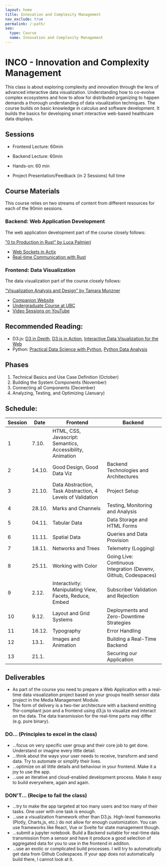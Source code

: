 ```yaml
---
layout: home
title: Innovation and Complexity Management
nav_exclude: true
permalink: /:path/
seo:
  type: Course
  name: Innovation and Complexity Management
---
```


# INCO - Innovation and Complexity Management

This class is about exploring complexity and innovation through the lens of advanced interactive data visualization. Understanding how to co-evolve complex ecosystems and how to allow for distributed organizing to happen demands a thorough understanding of data visualization techniques. The course builds on basic knowledge in calculus and software development. It builds the basics for developing smart interactive web-based healthcare data displays.


## Sessions

- Frontend Lecture: 60min
- Backend Lecture: 60min
- Hands-on: 60 min

- Project Presentation/Feedback (in 2 Sessions) full time


## Course Materials

This course relies on two streams of content from different resources for each of the 90min sessions.

### Backend: Web Application Development

The web application development part of the course closely follows:

["0 to Production in Rust" by Luca Palmieri](http://digital.bib-bvb.de/webclient/DeliveryManager?custom_att_2=simple_viewer&pid=21544849)

- [Web Sockets in Actix](https://agmprojects.com/blog/building-a-rest-and-web-socket-api-with-actix.html)
- [Real-time Communication with Rust](https://www.genxjourney.online/blog/real-time-communication-with-rust?s=03)


### Frontend: Data Visualization

The data visualization part of the course closely follows:

["Visualization Analysis and Design" by Tamara Munzner](https://ebookcentral.proquest.com/lib/th-deggendorf/detail.action?docID=1664615&query=visualization)


- [Companion Website](https://www.cs.ubc.ca/~tmm/vadbook/)
- [Undergraduate Course at UBC](https://www.students.cs.ubc.ca/~cs-436v/22Jan/)
- [Video Sessions on YouTube](https://www.youtube.com/watch?v=1GhZisgc6DI&list=PLT4XLHmqHJBdB24LAQPk_PV7wrwpJFh5a)



## Recommended Reading:

- D3.js: [D3 in Depth](https://d3indepth.com/), [D3.js in Action](https://ebookcentral.proquest.com/lib/th-deggendorf/reader.action?docID=6642501&query=d3.js&ppg=1), [Interactive Data Visualization for the Web](https://www.oreilly.com/library/view/interactive-data-visualization/9781491921296/)
- Python: [Practical Data Science with Python](https://ebookcentral.proquest.com/lib/th-deggendorf/reader.action?docID=6739165), [Python Data Analysis](https://ebookcentral.proquest.com/lib/th-deggendorf/reader.action?docID=6462897)

## Phases

1. Technical Basics and Use Case Definition (October)
2. Building the System Components (November)
3. Connecting all Components (December)
4. Analyzing, Testing, and Optimizing (January)

## Schedule:

| Session | Date | Frontend | Backend |
| --- | --- | --- | --- |
| 1	| 7.10.	| HTML, CSS, Javascript: Semantics, Accessibility, Animation | |
| 2	| 14.10. |	Good Design, Good Data Viz |	Backend Technologies and Architectures |
| 3	| 21.10.|	Data Abstraction, Task Abstraction, 4 Levels of Validation | Project Setup |
| 4	| 28.10.|	Marks and Channels | Testing, Monitoring and Analysis |
| 5	| 04.11.|	Tabular Data | Data Storage and HTML Forms |
| 6	| 11.11.|	Spatial Data | Queries and Data Provision |
| 7	| 18.11.|	Networks and Trees | Telemetry (Logging) |
| 8	| 25.11.|	Working with Color | Going Live: Continuous Integration (Devenv, Github, Codespaces) |
| 9	| 2.12. |	Interactivity: Manipulating View, Facets, Reduce, Embed | Subscriber Validation and Rejection |
| 10 | 	9.12. |	Layout and Grid Systems | Deployments and Zero-Downtime Strategies |
| 11 | 	16.12. |	Typography	| Error Handling |
| 12 |	13.1. |	Images and Animation | Building a Real-Time Backend |
| 13 |	21.1. |		| Securing our Application |

## Deliverables

- As part of the course you need to prepare a Web Application with a real-time data visualization project based on your groups health sensor data project in the Media Management Module.
- The form of delivery is a two-tier architecture with a backend emitting fhir-compliant json and a frontend using d3.js to visualize and interact on the data. The data transmission for the real-time parts may differ (e.g. pure binary).

### DO... (Principles to excel in the class)

- ...focus on very specific user group and their core job to get done. Understand or imagine every little detail.
- ...think about the ways your user needs to receive, transform and send data. Try to automate or simplify their lives.
- ...optimize on all little details and behaviour in your frontend. Make it a joy to use the app.
- ...use an iterative and cloud-enabled development process. Make it easy to build everywhere, again and again.

### DON'T... (Recipe to fail the class)
- ...try to make the app targeted at too many users and too many of their tasks. One user with one task is enough.
- ...use a visualization framework other than D3.js. High-level frameworks (Plotly, Charts,js, etc.) do not allow for enough customization. You can use frameworks like React, Vue or Svelte for state management though.
- ...submit a jupyter notebook. Build a Backend suitable for real-time data transmission from a sensor and have it produce a good selection of aggregated data for you to use in the frontend in additon.
- ...use an exotic or complicated build processes. I will try to automatically get data from Github Codespaces. If your app does not automatically build there, I cannot look at it.


